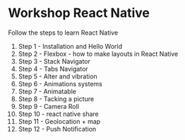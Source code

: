 # Workshop React Native

Follow the steps to learn React Native

1. Step 1 - Installation and Hello World
2. Step 2 - Flexbox - how to make layouts in React Native 
3. Step 3 - Stack Navigator
4. Step 4 - Tabs Navigator
3. Step 5 - Alter and vibration
3. Step 6 - Animations systems 
3. Step 7 - Animatable
3. Step 8 - Tacking a picture
3. Step 9 - Camera Roll
3. Step 10 - react native share
3. Step 11 - Geolocation + map
3. Step 12 - Push Notification
